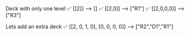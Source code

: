 Deck with only one level
✅ [[2]] --> [] 
✅ [[2,0]] --> ["R1"]
✅ [[2,0,0,0]] --> ["R3"]

Lets add an extra deck
✅    [[2, 0, 1, 0],
       [0, 0, 0, 0]]  --> ["R2","D1","R1"]

